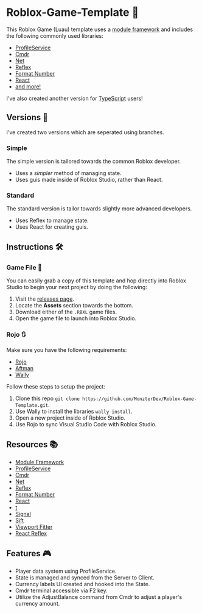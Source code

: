 # Roblox-Game-Template 🚀

This Roblox Game (Luau) template uses a [module framework](https://monzter.dev/lessons/the-module-framework/) and includes the following commonly used libraries:
- [ProfileService](https://github.com/MadStudioRoblox/ProfileService/)
- [Cmdr](https://github.com/evaera/Cmdr/)
- [Net](https://github.com/roblox-aurora/rbx-net)
- [Reflex](https://github.com/littensy/reflex)
- [Format Number](https://devforum.roblox.com/t/311-formatnumber-a-module-for-formatting-numbers/)
- [React](https://github.com/Roblox/react-lua)
- [and more!](https://github.com/MonzterDev/Roblox-Game-Template/blob/master/wally.toml)

I've also created another version for [TypeScript](https://github.com/MonzterDev/Roblox-TS-Template) users!

## Versions 🖖

I've created two versions which are seperated using branches.

### Simple
The simple version is tailored towards the common Roblox developer.
- Uses a *simpler* method of managing state.
- Uses guis made inside of Roblox Studio, rather than React.

### Standard
The standard version is tailor towards slightly more advanced developers.
- Uses Reflex to manage state.
- Uses React for creating guis.

## Instructions 🛠️

### Game File 📁
You can easily grab a copy of this template and hop directly into Roblox Studio to begin your next project by doing the following:

1. Visit the [releases page](https://github.com/MonzterDev/Roblox-TS-Template/releases).
2. Locate the **Assets** section towards the bottom.
3. Download either of the `.RBXL` game files.
4. Open the game file to launch into Roblox Studio.

### Rojo 🔃
Make sure you have the following requirements:

- [Rojo](https://rojo.space/docs/v7/getting-started/installation/)
- [Aftman](https://github.com/LPGhatguy/aftman#installation)
- [Wally](https://wally.run/install)

Follow these steps to setup the project:

1. Clone this repo `git clone https://github.com/MonzterDev/Roblox-Game-Template.git`.
2. Use Wally to install the libraries `wally install`.
3. Open a new project inside of Roblox Studio.
4. Use Rojo to sync Visual Studio Code with Roblox Studio.

## Resources 📚

- [Module Framework](https://monzter.dev/lessons/the-module-framework/)
- [ProfileService](https://github.com/MadStudioRoblox/ProfileService/)
- [Cmdr](https://github.com/evaera/Cmdr/)
- [Net](https://github.com/roblox-aurora/rbx-net)
- [Reflex](https://github.com/littensy/reflex)
- [Format Number](https://devforum.roblox.com/t/311-formatnumber-a-module-for-formatting-numbers/)
- [React](https://github.com/Roblox/react-lua)
- [t](https://github.com/osyrisrblx/t)
- [Signal](https://sleitnick.github.io/RbxUtil/api/Signal/)
- [Sift](https://github.com/cxmeel/sift)
- [Viewport Fitter](https://devforum.roblox.com/t/viewportframe-model-fitter/1345611)
- [React Reflex](https://github.com/littensy/react-reflex)

## Features 🎮

- Player data system using ProfileService.
- State is managed and synced from the Server to Client.
- Currency labels UI created and hooked into the State.
- Cmdr terminal accessible via F2 key.
- Utilize the AdjustBalance command from Cmdr to adjust a player's currency amount.
